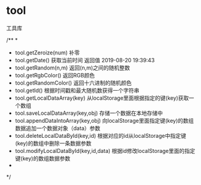 # tool
工具库

/**
 * 
 * tool.getZeroize(num)   补零
 * tool.getDate()  获取当前时间  返回值 2019-08-20 19:39:43
 * tool.getRandom(n,m)  返回(n,m)之间的随机整数
 * tool.getRgbColor()   返回RGB颜色
 * tool.getRandomColor()   返回十六进制的随机颜色
 * tool.getId()   根据时间戳和最大随机数获得一个字符串
 * tool.getLocalDataArray(key)   从localStorage里面根据指定的键(key)获取一个数组
 * tool.saveLocalDataArray(key,obj)   存储一个数据在本地存储中
 * tool.appendDataIntoArray(key,obj)  向localStorage里面指定键(key)的数组数据追加一个数据对象（data）参数
 * tool.deleteLocalDataById(key,id)  根据对应的id从localStorage中指定键(key)的数组中删除一条数据参数
 * tool.modifyLocalDataById(key,id,data)  根据id修改localStorage里面的指定键(key)的数组数据参数
 * 
 */
